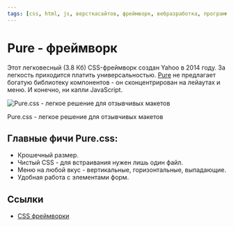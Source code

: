 ```yaml
---
tags: [css, html, js, версткасайтов, фреймворк, вебразработка, программирование]
---
```

# Pure - фреймворк

Этот легковесный (3.8 Кб) CSS-фреймворк создан Yahoo в 2014 году. За легкость приходится платить универсальностью. [Pure](https://purecss.io/) не предлагает богатую библиотеку компонентов - он сконцентрирован на лейаутах и меню. И конечно, ни капли JavaScript.

![Pure.css - легкое решение для отзывчивых макетов](https://media.proglib.io/posts/2020/01/14/91f3967aae296b6020e2eb17edcfd7ab.png)

Pure.css - легкое решение для отзывчивых макетов

## Главные фичи Pure.css:

-   Крошечный размер.
-   Чистый CSS - для встраивания нужен лишь один файл.
-   Меню на любой вкус - вертикальные, горизонтальные, выпадающие.
-   Удобная работа с элементами форм.

## Ссылки

* [CSS фреймворки](CSS%20%D1%84%D1%80%D0%B5%D0%B9%D0%BC%D0%B2%D0%BE%D1%80%D0%BA%D0%B8.md)